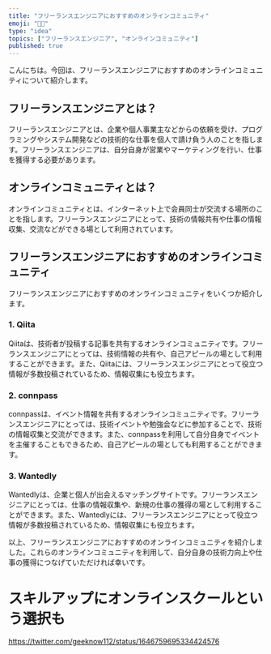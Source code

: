 ```yaml
---
title: "フリーランスエンジニアにおすすめのオンラインコミュニティ"
emoji: "👨‍💻"
type: "idea"
topics: ["フリーランスエンジニア", "オンラインコミュニティ"]
published: true
---
```


こんにちは。今回は、フリーランスエンジニアにおすすめのオンラインコミュニティについて紹介します。

## フリーランスエンジニアとは？

フリーランスエンジニアとは、企業や個人事業主などからの依頼を受け、プログラミングやシステム開発などの技術的な仕事を個人で請け負う人のことを指します。フリーランスエンジニアは、自分自身が営業やマーケティングを行い、仕事を獲得する必要があります。

## オンラインコミュニティとは？

オンラインコミュニティとは、インターネット上で会員同士が交流する場所のことを指します。フリーランスエンジニアにとって、技術の情報共有や仕事の情報収集、交流などができる場として利用されています。

## フリーランスエンジニアにおすすめのオンラインコミュニティ

フリーランスエンジニアにおすすめのオンラインコミュニティをいくつか紹介します。

### 1. Qiita

Qiitaは、技術者が投稿する記事を共有するオンラインコミュニティです。フリーランスエンジニアにとっては、技術情報の共有や、自己アピールの場として利用することができます。また、Qiitaには、フリーランスエンジニアにとって役立つ情報が多数投稿されているため、情報収集にも役立ちます。

### 2. connpass

connpassは、イベント情報を共有するオンラインコミュニティです。フリーランスエンジニアにとっては、技術イベントや勉強会などに参加することで、技術の情報収集と交流ができます。また、connpassを利用して自分自身でイベントを主催することもできるため、自己アピールの場としても利用することができます。

### 3. Wantedly

Wantedlyは、企業と個人が出会えるマッチングサイトです。フリーランスエンジニアにとっては、仕事の情報収集や、新規の仕事の獲得の場として利用することができます。また、Wantedlyには、フリーランスエンジニアにとって役立つ情報が多数投稿されているため、情報収集にも役立ちます。

以上、フリーランスエンジニアにおすすめのオンラインコミュニティを紹介しました。これらのオンラインコミュニティを利用して、自分自身の技術力向上や仕事の獲得につなげていただければ幸いです。

# スキルアップにオンラインスクールという選択も
https://twitter.com/geeknow112/status/1646759695334424576
